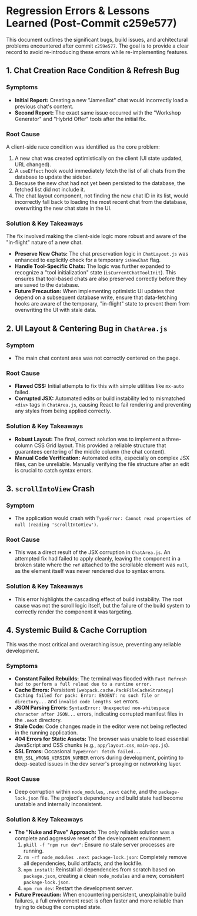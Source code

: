 # Regression Errors & Lessons Learned (Post-Commit c259e577)

This document outlines the significant bugs, build issues, and architectural problems encountered after commit `c259e577`. The goal is to provide a clear record to avoid re-introducing these errors while re-implementing features.

## 1. Chat Creation Race Condition & Refresh Bug

### Symptoms
- **Initial Report:** Creating a new "JamesBot" chat would incorrectly load a previous chat's content.
- **Second Report:** The exact same issue occurred with the "Workshop Generator" and "Hybrid Offer" tools after the initial fix.

### Root Cause
A client-side race condition was identified as the core problem:
1.  A new chat was created optimistically on the client (UI state updated, URL changed).
2.  A `useEffect` hook would immediately fetch the list of all chats from the database to update the sidebar.
3.  Because the new chat had not yet been persisted to the database, the fetched list did not include it.
4.  The chat layout component, not finding the new chat ID in its list, would incorrectly fall back to loading the most recent chat from the database, overwriting the new chat state in the UI.

### Solution & Key Takeaways
The fix involved making the client-side logic more robust and aware of the "in-flight" nature of a new chat.
- **Preserve New Chats:** The chat preservation logic in `ChatLayout.js` was enhanced to explicitly check for a temporary `isNewChat` flag.
- **Handle Tool-Specific Chats:** The logic was further expanded to recognize a "tool initialization" state (`isCurrentChatToolInit`). This ensures that tool-based chats are also preserved correctly before they are saved to the database.
- **Future Precaution:** When implementing optimistic UI updates that depend on a subsequent database write, ensure that data-fetching hooks are aware of the temporary, "in-flight" state to prevent them from overwriting the UI with stale data.

## 2. UI Layout & Centering Bug in `ChatArea.js`

### Symptom
- The main chat content area was not correctly centered on the page.

### Root Cause
- **Flawed CSS:** Initial attempts to fix this with simple utilities like `mx-auto` failed.
- **Corrupted JSX:** Automated edits or build instability led to mismatched `<div>` tags in `ChatArea.js`, causing React to fail rendering and preventing any styles from being applied correctly.

### Solution & Key Takeaways
- **Robust Layout:** The final, correct solution was to implement a three-column CSS Grid layout. This provided a reliable structure that guarantees centering of the middle column (the chat content).
- **Manual Code Verification:** Automated edits, especially on complex JSX files, can be unreliable. Manually verifying the file structure after an edit is crucial to catch syntax errors.

## 3. `scrollIntoView` Crash

### Symptom
- The application would crash with `TypeError: Cannot read properties of null (reading 'scrollIntoView')`.

### Root Cause
- This was a direct result of the JSX corruption in `ChatArea.js`. An attempted fix had failed to apply cleanly, leaving the component in a broken state where the `ref` attached to the scrollable element was `null`, as the element itself was never rendered due to syntax errors.

### Solution & Key Takeaways
- This error highlights the cascading effect of build instability. The root cause was not the scroll logic itself, but the failure of the build system to correctly render the component it was targeting.

## 4. Systemic Build & Cache Corruption

This was the most critical and overarching issue, preventing any reliable development.

### Symptoms
- **Constant Failed Rebuilds:** The terminal was flooded with `Fast Refresh had to perform a full reload due to a runtime error.`
- **Cache Errors:** Persistent `[webpack.cache.PackFileCacheStrategy] Caching failed for pack: Error: ENOENT: no such file or directory...` and `invalid code lengths set` errors.
- **JSON Parsing Errors:** `SyntaxError: Unexpected non-whitespace character after JSON...` errors, indicating corrupted manifest files in the `.next` directory.
- **Stale Code:** Code changes made in the editor were not being reflected in the running application.
- **404 Errors for Static Assets:** The browser was unable to load essential JavaScript and CSS chunks (e.g., `app/layout.css`, `main-app.js`).
- **SSL Errors:** Occasional `TypeError: fetch failed... ERR_SSL_WRONG_VERSION_NUMBER` errors during development, pointing to deep-seated issues in the dev server's proxying or networking layer.

### Root Cause
- Deep corruption within `node_modules`, `.next` cache, and the `package-lock.json` file. The project's dependency and build state had become unstable and internally inconsistent.

### Solution & Key Takeaways
- **The "Nuke and Pave" Approach:** The only reliable solution was a complete and aggressive reset of the development environment.
  1.  `pkill -f "npm run dev"`: Ensure no stale server processes are running.
  2.  `rm -rf node_modules .next package-lock.json`: Completely remove all dependencies, build artifacts, and the lockfile.
  3.  `npm install`: Reinstall all dependencies from scratch based on `package.json`, creating a clean `node_modules` and a new, consistent `package-lock.json`.
  4.  `npm run dev`: Restart the development server.
- **Future Precaution:** When encountering persistent, unexplainable build failures, a full environment reset is often faster and more reliable than trying to debug the corrupted state. 